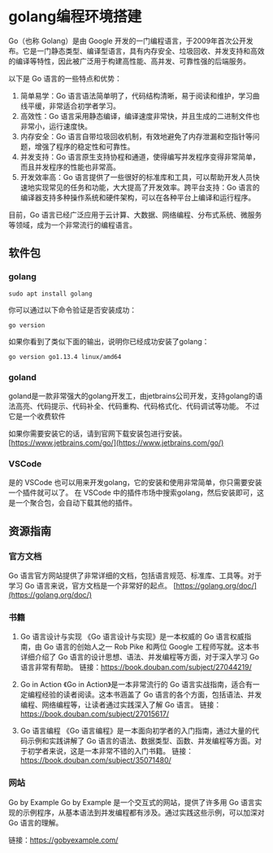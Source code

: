 # golang编程环境搭建

Go（也称 Golang）是由 Google 开发的一门编程语言，于2009年首次公开发布。它是一门静态类型、编译型语言，具有内存安全、垃圾回收、并发支持和高效的编译等特性，因此被广泛用于构建高性能、高并发、可靠性强的后端服务。

以下是 Go 语言的一些特点和优势：

1. 简单易学：Go 语言语法简单明了，代码结构清晰，易于阅读和维护，学习曲线平缓，非常适合初学者学习。
2. 高效性：Go 语言采用静态编译，编译速度非常快，并且生成的二进制文件也非常小，运行速度快。
3. 内存安全：Go 语言自带垃圾回收机制，有效地避免了内存泄漏和空指针等问题，增强了程序的稳定性和可靠性。
4. 并发支持：Go 语言原生支持协程和通道，使得编写并发程序变得非常简单，而且并发程序的性能也非常高。
5. 开发效率高：Go 语言提供了一些很好的标准库和工具，可以帮助开发人员快速地实现常见的任务和功能，大大提高了开发效率。跨平台支持：Go 语言的编译器支持多种操作系统和硬件架构，可以在各种平台上编译和运行程序。

目前，Go 语言已经广泛应用于云计算、大数据、网络编程、分布式系统、微服务等领域，成为一个非常流行的编程语言。

## 软件包

### golang

```Shell
sudo apt install golang
```

你可以通过以下命令验证是否安装成功：

```Shell
go version
```

如果你看到了类似下面的输出，说明你已经成功安装了golang：

```Shell
go version go1.13.4 linux/amd64
```

### goland

goland是一款非常强大的golang开发工，由jetbrains公司开发，支持golang的语法高亮、代码提示、代码补全、代码重构、代码格式化、代码调试等功能。
不过它是一个收费软件

如果你需要安装它的话，请到官网下载安装包进行安装。[https://www.jetbrains.com/go/](https://www.jetbrains.com/go/)

### VSCode

是的 VSCode 也可以用来开发golang，它的安装和使用非常简单，你只需要安装一个插件就可以了。
在 VSCode 中的插件市场中搜索golang，然后安装即可，这是一个聚合包，会自动下载其他的插件。

## 资源指南

### 官方文档

Go 语言官方网站提供了非常详细的文档，包括语言规范、标准库、工具等。对于学习 Go 语言来说，官方文档是一个非常好的起点。
[https://golang.org/doc/](https://golang.org/doc/)

### 书籍

1. Go 语言设计与实现
    《Go 语言设计与实现》是一本权威的 Go 语言权威指南，由 Go 语言的创始人之一 Rob Pike 和两位 Google 工程师写就。这本书详细介绍了 Go 语言的设计思想、语法、并发编程等方面，对于深入学习 Go 语言非常有帮助。
    链接：https://book.douban.com/subject/27044219/

2. Go in Action
    《Go in Action》是一本非常流行的 Go 语言实战指南，适合有一定编程经验的读者阅读。这本书涵盖了 Go 语言的各个方面，包括语法、并发编程、网络编程等，让读者通过实践深入了解 Go 语言。
    链接：https://book.douban.com/subject/27015617/
3. Go 语言编程
    《Go 语言编程》是一本面向初学者的入门指南，通过大量的代码示例和实践讲解了 Go 语言的语法、数据类型、函数、并发编程等方面。对于初学者来说，这是一本非常不错的入门书籍。
    链接：https://book.douban.com/subject/35071480/

### 网站

Go by Example
Go by Example 是一个交互式的网站，提供了许多用 Go 语言实现的示例程序，从基本语法到并发编程都有涉及。通过实践这些示例，可以加深对 Go 语言的理解。

链接：https://gobyexample.com/
